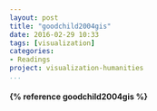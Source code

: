 ```yaml
---
layout: post
title: "goodchild2004gis"
date: 2016-02-29 10:33
tags: [visualization]
categories: 
- Readings
project: visualization-humanities
...
```




<h4>{% reference goodchild2004gis %}</h4>
